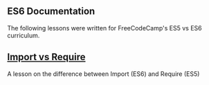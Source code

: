 ## ES6 Documentation
The following lessons were written for FreeCodeCamp's ES5 vs ES6 curriculum.

## [Import vs Require](https://github.com/silvestrijonathan/ES6_documentation/blob/master/import_vs_require.md)
A lesson on the difference between Import (ES6) and Require (ES5)